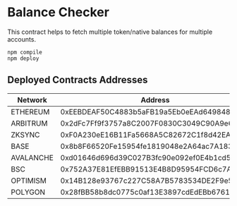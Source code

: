 # Balance Checker

This contract helps to fetch multiple token/native balances for multiple accounts.

```shell
npm compile
npm deploy
```

## Deployed Contracts Addresses
| Network   | Address                                    |
|-----------|--------------------------------------------|
| ETHEREUM  | 0xEEBDEAF50C4883b5aFB19a5Eb0eEAd649848D946 |
| ARBITRUM  | 0x2dFc7Ff9f3757a8C2007F0830C3049C90A9e680D |
| ZKSYNC    | 0xF0A230eE16B11Fa5668A5C82672C1f8d42EA1DD0 |
| BASE      | 0x8b8F66520Fe15954fe1819048e2A64ac7A1832f7 |
| AVALANCHE | 0xd01646d696d39C027B3fc90e092ef0E4b1cd567A |
| BSC       | 0x752A37E81EfEBB91513E4B8D95954FCD6c7Affc7 |
| OPTIMISM  | 0x14B128e93767c227C58A7B5783534DE2F9e591Af |
| POLYGON   | 0x28fBB58b8dc0775c0af13E3897cdEdEBb67619b4 |

